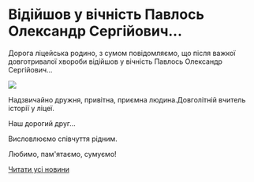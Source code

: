 # Відійшов у вічність Павлось Олександр Сергійович...

Дорога ліцейська родино, з сумом повідомляємо, що після важкої довготривалої хвороби відійшов у вічність Павлось Олександр Сергійович...


![](/images/blog/відійшов-у-вічність-павлось-олександр-сергійович/історикос.jpg)


Надзвичайно дружня, привітна, приємна людина.Довголітній вчитель історії у ліцеї.

Наш дорогий друг...

Висловлюємо співчуття рідним.

Любимо, пам'ятаємо, сумуємо!



[Читати усі новини](/news)

